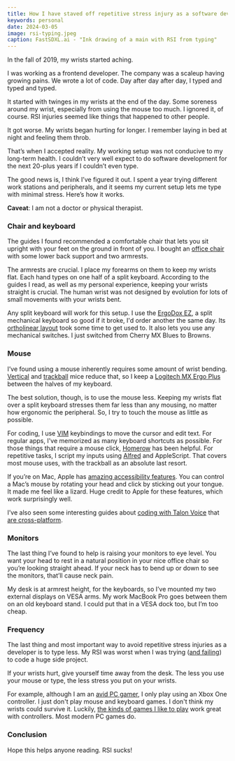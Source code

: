 ```yaml
---
title: How I have staved off repetitive stress injury as a software developer (so far)
keywords: personal
date: 2024-03-05
image: rsi-typing.jpeg
caption: FastSDXL.ai - "Ink drawing of a main with RSI from typing"
---
```


In the fall of 2019, my wrists started aching.

I was working as a frontend developer. The company was a scaleup having growing pains. We wrote a lot of code. Day after day after day, I typed and typed and typed.

It started with twinges in my wrists at the end of the day. Some soreness around my wrist, especially from using the mouse too much. I ignored it, of course. RSI injuries seemed like things that happened to other people.

It got worse. My wrists began hurting for longer. I remember laying in bed at night and feeling them throb.

That’s when I accepted reality. My working setup was not conducive to my long-term health. I couldn’t very well expect to do software development for the next 20-plus years if I couldn’t even type.

The good news is, I think I’ve figured it out. I spent a year trying different work stations and peripherals, and it seems my current setup lets me type with minimal stress. Here’s how it works.

**Caveat**: I am not a doctor or physical therapist.

### Chair and keyboard

The guides I found recommended a comfortable chair that lets you sit upright with your feet on the ground in front of you. I bought an [office chair](https://www.officedepot.com/a/products/9561440/Realspace-Radano-Mesh-High-Back-Executive/) with some lower back support and two armrests.

The armrests are crucial. I place my forearms on them to keep my wrists flat. Each hand types on one half of a split keyboard. According to the guides I read, as well as my personal experience, keeping your wrists straight is crucial. The human wrist was not designed by evolution for lots of small movements with your wrists bent.

Any split keyboard will work for this setup. I use the [ErgoDox EZ](https://ergodox-ez.com), a split mechanical keyboard so good if it broke, I'd order another the same day. Its [ortholinear layout](https://www.daskeyboard.com/blog/what-is-an-ortholinear-keyboard/) took some time to get used to. It also lets you use any mechanical switches. I just switched from Cherry MX Blues to Browns.

### Mouse

I’ve found using a mouse inherently requires some amount of wrist bending. [Vertical](https://old.reddit.com/r/MouseReview/comments/xn3jij/recommendation_for_a_vertical_mouse/) and [trackball](https://www.nytimes.com/wirecutter/reviews/best-trackballs/) mice reduce that, so I keep a [Logitech MX Ergo Plus](https://www.bestbuy.com/site/logitech-mx-ergo-plus-wireless-trackball-mouse-with-ergonomic-design-graphite/6080600.p?skuId=6080600&extStoreId=511&utm_source=feed&ref=212&loc=19718512745&gad_source=1&gclid=CjwKCAiA_5WvBhBAEiwAZtCU77hVDCc41mzCEFwzUXGb_Udh-D8C8lU9MrWvh51Luuy7-M4xE1wUBxoCjXYQAvD_BwE&gclsrc=aw.ds) between the halves of my keyboard.

The best solution, though, is to use the mouse less. Keeping my wrists flat over a split keyboard stresses them far less than any mousing, no matter how ergonomic the peripheral. So, I try to touch the mouse as little as possible.

For coding, I use [VIM](https://www.vim.org) keybindings to move the cursor and edit text. For regular apps, I've memorized as many keyboard shortcuts as possible. For those things that require a mouse click, [Homerow](https://www.homerow.app) has been helpful. For repetitive tasks, I script my inputs using [Alfred](https://www.alfredapp.com) and AppleScript. That covers most mouse uses, with the trackball as an absolute last resort.

If you’re on Mac, Apple has [amazing accessibility features](https://support.apple.com/guide/mac-help/change-pointer-control-settings-accessibility-unac899/mac). You can control a Mac’s mouse by rotating your head and click by sticking out your tongue. It made me feel like a lizard. Huge credit to Apple for these features, which work surprisingly well.

I’ve also seen some interesting guides about [coding with Talon Voice](https://www.joshwcomeau.com/blog/hands-free-coding/) that [are cross-platform](https://handsfreecoding.org/2014/10/26/getting-started-with-voice-coding/).

### Monitors

The last thing I’ve found to help is raising your monitors to eye level. You want your head to rest in a natural position in your nice office chair so you’re looking straight ahead. If your neck has to bend up or down to see the monitors, that’ll cause neck pain.

My desk is at armrest height, for the keyboards, so I’ve mounted my two external displays on VESA arms. My work MacBook Pro goes between them on an old keyboard stand. I could put that in a VESA dock too, but I’m too cheap.

### Frequency

The last thing and most important way to avoid repetitive stress injuries as a developer is to type less. My RSI was worst when I was trying ([and failing](https://kylenazario.com/blog/compose-for-substack-eulogy)) to code a huge side project.

If your wrists hurt, give yourself time away from the desk. The less you use your mouse or type, the less stress you put on your wrists.

For example, although I am an [avid PC gamer](https://kylenazario.com/blog/windows-vs-mac-gaming), I only play using an Xbox One controller. I just don't play mouse and keyboard games. I don't think my wrists could survive it. Luckily, [the kinds of games I like to play](https://kylenazario.com/blog/2023-in-review#video-games) work great with controllers. Most modern PC games do.

### Conclusion

Hope this helps anyone reading. RSI sucks!
